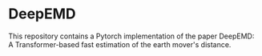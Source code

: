 # DeepEMD

This repository contains a Pytorch implementation of the paper DeepEMD: A Transformer-based fast estimation of the earth mover's distance.
